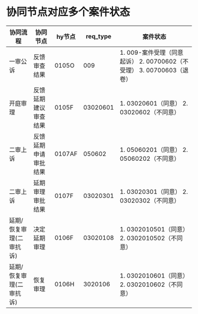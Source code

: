 # 协同节点对应多个案件状态

| 协同流程                | 协同节点             | hy节点 | req_type | 案件状态                                                     |
| ----------------------- | -------------------- | ------ | -------- | ------------------------------------------------------------ |
| 一审公诉                | 反馈审查结果         | 0105O  | 009      | 1. 009-案件受理（同意起诉）        2. 00700602（不受理）        3. 00700603（退卷） |
| 开庭审理                | 反馈延期建议审查结果 | 0105F  | 03020601 | 1. 03020601（同意）        2. 03020602（不同意）             |
| 二审上诉                | 反馈延期申请审批结果 | 0107AF | 050602   | 1. 05060201（同意）        2. 05060202（不同意）             |
| 二审上诉                | 延期审理审批结果     | 0107F  | 03020301 | 1. 03020301（同意）        2. 03020302（不同意）             |
| 延期/恢复审理(二审抗诉) | 决定延期审理         | 0106F  | 03020108 | 1. 0302010501（同意）        2. 0302010502（不同意）         |
| 延期/恢复审理(二审抗诉) | 恢复审理             | 0106H  | 3020106  | 1. 0302010601（同意）        2. 0302010602（不同意）         |



